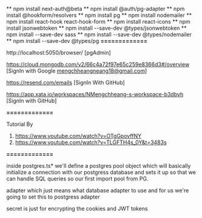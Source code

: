 ** npm install next-auth@beta
** npm install @auth/pg-adapter
** npm install @hookform/resolvers
** npm install pg
** npm install nodemailer
** npm install react-hook react-hook-form
** npm install react-icons
** npm install jsonwebtoken
** npm install --save-dev @types/jsonwebtoken
** npm install --save-dev sass
** npm install --save-dev @types/nodemailer
** npm install --save-dev @types/pg
**=============** 

http://localhost:5050/browser/ [pgAdmin]

https://cloud.mongodb.com/v2/66c4a72f97e65c259e8366d3#/overview [SignIn with Google mengchheangneang18@gmail.com]

https://resend.com/emails [SignIn With GitHub]

https://app.xata.io/workspaces/NMengchheang-s-workspace-b3dbvh [SignIn with GitHub]

**=============**

Tutorial By
1. https://www.youtube.com/watch?v=OTgGpovffNY
2. https://www.youtube.com/watch?v=TLGFTH4s_0Y&t=3483s

**=============** 

inside postgres.ts*
we'll define a postgres pool object which will basically initialize a connection with our postgress database and sets it up so that we can handle SQL queries so our first import pool from PG.

adapter which just means what database adapter to use and for us we're going to set this to postgress adapter

secret is just for encrypting the cookies and JWT tokens